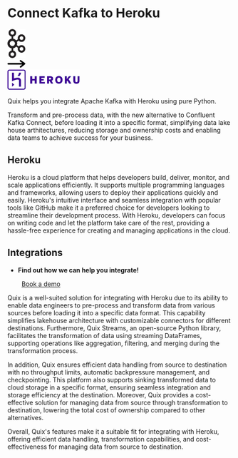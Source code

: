 # Connect Kafka to Heroku

<div class="connect-images cards blog-grid-card" markdown>
<div>
<img src="../images/kafka_logo.png" width="40px" />
</div>
<div>
<img src="../images/arrow.svg" width="40px" />
</div>
<div>
<img src="./images/heroku_1.jpg" />
</div>
</div>

Quix helps you integrate Apache Kafka with Heroku using pure Python.

Transform and pre-process data, with the new alternative to Confluent Kafka Connect, before loading it into a specific format, simplifying data lake house arthitectures, reducing storage and ownership costs and enabling data teams to achieve success for your business.

## Heroku

Heroku is a cloud platform that helps developers build, deliver, monitor, and scale applications efficiently. It supports multiple programming languages and frameworks, allowing users to deploy their applications quickly and easily. Heroku's intuitive interface and seamless integration with popular tools like GitHub make it a preferred choice for developers looking to streamline their development process. With Heroku, developers can focus on writing code and let the platform take care of the rest, providing a hassle-free experience for creating and managing applications in the cloud.

## Integrations

<div class="grid cards" markdown>

- __Find out how we can help you integrate!__

    <a class="md-button md-button--primary" href="https://share.hsforms.com/1iW0TmZzKQMChk0lxd_tGiw4yjw2?__hstc=175542013.2303933fbd746c0ac86d9ccbe9bc9100.1728383268831.1729603416735.1729620918855.31&__hssc=175542013.1.1729620918855&__hsfp=2132701734" target="_blank" style="margin:.5rem;">Book a demo</a>

</div>


Quix is a well-suited solution for integrating with Heroku due to its ability to enable data engineers to pre-process and transform data from various sources before loading it into a specific data format. This capability simplifies lakehouse architecture with customizable connectors for different destinations. Furthermore, Quix Streams, an open-source Python library, facilitates the transformation of data using streaming DataFrames, supporting operations like aggregation, filtering, and merging during the transformation process.

In addition, Quix ensures efficient data handling from source to destination with no throughput limits, automatic backpressure management, and checkpointing. This platform also supports sinking transformed data to cloud storage in a specific format, ensuring seamless integration and storage efficiency at the destination. Moreover, Quix provides a cost-effective solution for managing data from source through transformation to destination, lowering the total cost of ownership compared to other alternatives.

Overall, Quix's features make it a suitable fit for integrating with Heroku, offering efficient data handling, transformation capabilities, and cost-effectiveness for managing data from source to destination.

